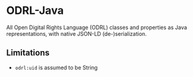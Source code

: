 # ODRL-Java
All Open Digital Rights Language (ODRL) classes and properties as Java representations, with native JSON-LD (de-)serialization.

## Limitations
- `odrl:uid` is assumed to be String